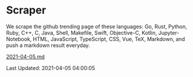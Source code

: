 # Scraper

We scrape the github trending page of these languages: Go, Rust, Python, Ruby, C++, C, Java, Shell, Makefile, Swift, Objective-C, Kotlin, Jupyter-Notebook, HTML, JavaScript, TypeScript, CSS, Vue, TeX, Markdown, and push a markdown result everyday.

[2021-04-05.md](https://github.com/yangwenmai/github-trending-backup/blob/master/2021-04-05.md)

Last Updated: 2021-04-05 04:00:05